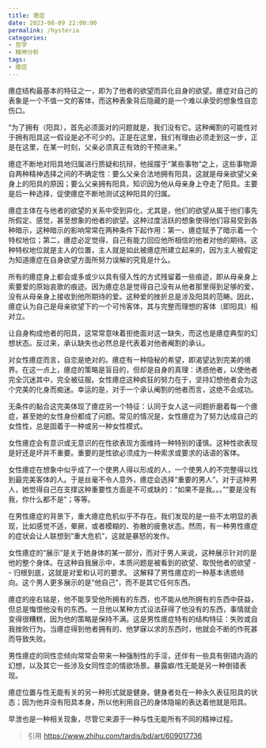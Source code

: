 ```yaml
---
title: 癔症
date: 2023-08-09 22:00:00
permalink: /hysteria
categories:
- 哲学
- 精神分析
tags:
- 癔症
---
```


癔症结构最基本的特征之一，即为了他者的欲望而异化自身的欲望。癔症对自己的表象是一个不值一文的客体，而这种表象背后隐藏的是一个难以承受的想象性自恋伤口。

“为了拥有（阳具），首先必须面对的问题就是，我们没有它。这种阉割的可能性对于拥有阳具这一假设是必不可少的。正是在这里，我们有理由必须走到这一步，正是在这里，在某一时刻，父亲必须真正有效的干预进来。”

癔症不断地对阳具地归属进行质疑和抗辩，他摇摆于“某些事物”之上，这些事物源自两种精神选择之间的不确定性：要么父亲合法地拥有阳具，这就是母亲欲望父亲身上的阳具的原因；要么父亲拥有阳具，知识因为他从母亲身上夺走了阳具。主要是后一种选择，促使癔症不断地测试这种阳具的归属。

癔症主体在与他者的欲望的关系中受到异化，尤其是，他们的欲望从属于他们事先所假定、感觉，甚至想象的他者的欲望。这种过度活跃的想象使得他们容易受到各种暗示，这种暗示的影响常常在两种条件下起作用：第一、癔症赋予了暗示着一个特权地位；第二，癔症必定觉得，自己有能力回应他所相信的他者对他的期待。这种特权地位就是主人的位置，主人就是如此被癔症所建立起来的，因为主人被假定为知道癔症在自身欲望方面所努力误解的究竟是什么。

所有的癔症身上都会或多或少以具有侵入性的方式残留着一些痕迹，即从母亲身上索要爱的原始哀歌的痕迹。因为癔症总是觉得自己没有从他者那里得到足够的爱，没有从母亲身上接收到他所期待的爱。这种爱的挫折总是涉及阳具的范畴。因此，癔症认为自己是母亲欲望下的一个可怜客体，其与完整而理想的客体（即阳具）相对立。

让自身构成他者的阳具，这常常意味着拒绝面对这一缺失，而这也是癔症典型的幻想状态。反过来，承认缺失也必然总是代表着对他者阉割的承认。

对女性癔症而言，自恋是绝对的。癔症有一种隐秘的希望，即渴望达到完美的境界。在这一点上，癔症的策略是盲目的，但却是自身的真理：诱惑他者，以使他者完全沉迷其中，完全被征服。女性癔症这种疯狂的努力在于，坚持幻想他者会为这个完美的化身而痴迷。幸运的是，对于一个承认阉割的他者而言，这绝不会成功。

无条件的黏合这完美体现了癔症另一个特征：认同于女人这一问题折磨着每一个癔症，甚至她的女性身份都成了问题。常见的情况是，女性癔症为了努力达成自己的女性性，总是固着于一种或另一种女性模式。

女性癔症会有意识或无意识的在性欲表现方面维持一种特别的谨慎。这种性欲表现是好还是坏并不重要。重要的是性欲必须成为一种索求或要求的话语的客体。

女性癔症在想象中似乎成了一个使男人得以形成的人，一个使男人的不完整得以找到最完美客体的人。于是丝毫不令人意外，癔症会选择“重要的男人”，对于这种男人，她觉得自己在支撑这种重要性方面是不可或缺的：“如果不是我。。。”“要是没有我，你什么都不是”；等等。

在男性癔症的背景下，重大癔症危机似乎不存在。我们发现的是一些不太明显的表现，比如感觉不适，晕厥，或者模糊的、弥散的疲惫状态。然而，有一种男性癔症的症状会让人联想到“重大危机”，这就是暴怒的发作。

女性癔症的“展示”是关于她身体的某一部分，而对于男人来说，这种展示针对的是他的整个身体。在这种自我展示中，本质问题是被看到的欲望、取悦他者的欲望 -- 归根到底，这就是对爱和认可的要求。 这解释了男性癔症的一种基本诱惑倾向。这个男人更多展示的是“他自己”，而不是其它任何东西。

癔症的座右铭是，他不能享受他所拥有的东西，也不能从他所拥有的东西中获益，但总是悔恨他没有的东西。一旦他以某种方式设法获得了他没有的东西，事情就会变得很糟糕，因为他的策略是保持不满。这是男性癔症特有的结构特征：失败或自我挫败行为。当癔症得到他者拥有的、他梦寐以求的东西时，他就会不断的作死甚而导致失败。

男性癔症的同性恋倾向常常会带来一种强制性的手淫，还伴有一些具有倒错内涵的幻想，以及其它一些涉及女同性恋的情欲场景。暴露癖/性无能是另一种倒错表现。

癔症位置与性无能有关的另一种形式就是健身。健身者处在一种永久表征阳具的状态；因为他并没有阳具本身，所以他利用自己的身体隐喻的表达着他就是阳具。

早泄也是一种相关现象，尽管它来源于一种与性无能所有不同的精神过程。

>引用 https://www.zhihu.com/tardis/bd/art/609017736